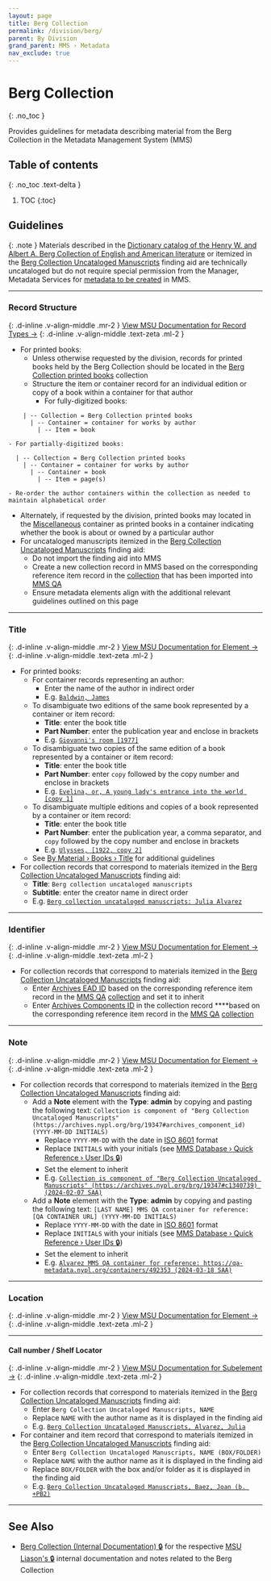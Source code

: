 ```yaml
---
layout: page
title: Berg Collection
permalink: /division/berg/
parent: By Division
grand_parent: MMS › Metadata
nav_exclude: true
---
```


# Berg Collection
{: .no_toc }

Provides guidelines for metadata describing material from the Berg Collection in the Metadata Management System (MMS)

## Table of contents
{: .no_toc .text-delta }

1. TOC
{:toc}

## Guidelines

{: .note }
Materials described in the [Dictionary catalog of the Henry W. and Albert A. Berg Collection of English and American literature](https://catalog.hathitrust.org/Record/102778714) or itemized in the [Berg Collection Uncataloged Manuscripts](https://archives.nypl.org/brg/19347) finding aid are technically uncataloged but do not require special permission from the Manager, Metadata Services for [metadata to be created](/metadata-documentation/workflows/creating/) in MMS.

---

### Record Structure
{: .d-inline .v-align-middle .mr-2 }
[View MSU Documentation for Record Types →](/metadata-documentation/metadata/record-type/)
{: .d-inline .v-align-middle .text-zeta .ml-2 }

- For printed books:
  - Unless otherwise requested by the division, records for printed books held by the Berg Collection should be located in the [Berg Collection printed books](https://metadata.nypl.org/collection/79490) collection
  - Structure the item or container record for an individual edition or copy of a book within a container for that author
    - For fully-digitized books:
```
    | -- Collection = Berg Collection printed books
      | -- Container = container for works by author
        | -- Item = book
```
    - For partially-digitized books:
```
  | -- Collection = Berg Collection printed books
    | -- Container = container for works by author
      | -- Container = book
        | -- Item = page(s)
```
    - Re-order the author containers within the collection as needed to maintain alphabetical order
  - Alternately, if requested by the division, printed books may located in the [Miscellaneous](https://metadata.nypl.org/containers/510234?section=overview) container as printed books in a container indicating whether the book is about or owned by a particular author
- For uncataloged manuscripts itemized in the [Berg Collection Uncataloged Manuscripts](https://archives.nypl.org/brg/19347) finding aid:
  - Do not import the finding aid into MMS
  - Create a new collection record in MMS based on the corresponding reference item record in the [collection](https://qa-metadata.nypl.org/collection/129034) that has been imported into [MMS QA](/metadata-documentation/resources/glossary/#mms-qa)
  - Ensure metadata elements align with the additional relevant guidelines outlined on this page

---

### Title
{: .d-inline .v-align-middle .mr-2 }
[View MSU Documentation for Element →](/metadata-documentation/metadata/element/title/)
{: .d-inline .v-align-middle .text-zeta .ml-2 }

- For printed books:
  - For container records representing an author:
    - Enter the name of the author in indirect order
    - E.g. [`Baldwin, James`](https://metadata.nypl.org/containers/510233?section=desc_md#:~:text=Title-,Baldwin%2C%20James,-Type%20of%20Resource)
  - To disambiguate two editions of the same book represented by a container or item record:
    - **Title**: enter the book title
    - **Part Number**: enter the publication year and enclose in brackets
    - E.g. [`Giovanni's room [1977]`](https://metadata.nypl.org/containers/500614?section=desc_md#:~:text=Giovanni%27s%20room%20%5B1977%5D)
  - To disambiguate two copies of the same edition of a book represented by a container or item record:
    - **Title**: enter the book title
    - **Part Number**: enter `copy` followed by the copy number and enclose in brackets
    - E.g. [`Evelina, or, A young lady's entrance into the world [copy 1]`](https://metadata.nypl.org/containers/511575?section=desc_md#:~:text=Evelina%2C%20or%2C%20A%20young%20lady%27s%20entrance%20into%20the%20world%20%5Bcopy%201%5D)
  - To disambiguate multiple editions and copies of a book represented by a container or item record:
    - **Title**: enter the book title
    - **Part Number**: enter the publication year, a comma separator, and `copy` followed by the copy number and enclose in brackets
    - E.g. [`Ulysses, [1922, copy 2]`](https://metadata.nypl.org/containers/510096?section=desc_md#:~:text=Ulysses%20%5B1922%2C%20copy%202%5D)
  - See [By Material › Books › Title](/metadata-documentation/metadata/material/books/#title) for additional guidelines
- For collection records that correspond to materials itemized in the [Berg Collection Uncataloged Manuscripts](https://archives.nypl.org/brg/19347) finding aid:
  - **Title**: `Berg collection uncataloged manuscripts`
  - **Subtitle**: enter the creator name in direct order
  - E.g. [`Berg collection uncataloged manuscripts: Julia Alvarez`](https://metadata.nypl.org/collection/127550?section=desc_md#:~:text=Title-,Berg%20collection%20uncataloged%20manuscripts%3A%20Julia%20Alvarez,-Name)

---

### Identifier
{: .d-inline .v-align-middle .mr-2 }
[View MSU Documentation for Element →](/metadata-documentation/metadata/element/identifier/)
{: .d-inline .v-align-middle .text-zeta .ml-2 }

- For collection records that correspond to materials itemized in the [Berg Collection Uncataloged Manuscripts](https://archives.nypl.org/brg/19347) finding aid:
  - Enter [Archives EAD ID](/metadata-documentation/metadata/element/identifier/archives-ead/) based on the corresponding reference item record in the [MMS QA](/metadata-documentation/resources/glossary/#mms-qa) [collection](https://qa-metadata.nypl.org/collection/129034) and set it to inherit
  - Enter [Archives Components ID](/metadata-documentation/metadata/element/identifier/archives-components/) in the collection record ****based on the corresponding reference item record in the [MMS QA](/metadata-documentation/resources/glossary/#mms-qa) [collection](https://qa-metadata.nypl.org/collection/129034)

---

### Note
{: .d-inline .v-align-middle .mr-2 }
[View MSU Documentation for Element →](/metadata-documentation/metadata/element/note/)
{: .d-inline .v-align-middle .text-zeta .ml-2 }

- For collection records that correspond to materials itemized in the [Berg Collection Uncataloged Manuscripts](https://archives.nypl.org/brg/19347) finding aid:
  - Add a **Note** element with the **Type**: **admin** by copying and pasting the following text:
    `Collection is component of "Berg Collection Uncataloged Manuscripts" (https://archives.nypl.org/brg/19347#archives_component_id) (YYYY-MM-DD INITIALS)`
    - Replace `YYYY-MM-DD` with the date in [ISO 8601](https://www.iso.org/iso-8601-date-and-time-format.html) format
    - Replace `INITIALS` with your initials (see [MMS Database › Quick Reference › User IDs 🔒](https://github.com/NYPL/metadata-tools/blob/master/_mms-database-and-sql-queries/mms-db_quick-reference.md#user-ids))
    - Set the element to inherit
    - E.g. [`Collection is component of "Berg Collection Uncataloged Manuscripts" (https://archives.nypl.org/brg/19347#c1340739) (2024-02-07 SAA)`](https://metadata.nypl.org/collection/127550?section=desc_md#:~:text=Note-,Collection%20is%20component%20of%20%22Berg%20Collection%20Uncataloged%20Manuscripts%22%20\(https%3A//archives.nypl.org/brg/19347%23c1340739\)%20\(2024%2D02%2D07%20SAA\),-\(admin\))
  - Add a **Note** element with the **Type**: **admin** by copying and pasting the following text:
    `[LAST NAME] MMS QA container for reference: [QA CONTAINER URL] (YYYY-MM-DD INITIALS)`
    - Replace `YYYY-MM-DD` with the date in [ISO 8601](https://www.iso.org/iso-8601-date-and-time-format.html) format
    - Replace `INITIALS` with your initials (see [MMS Database › Quick Reference › User IDs 🔒](https://github.com/NYPL/metadata-tools/blob/master/_mms-database-and-sql-queries/mms-db_quick-reference.md#user-ids))
    - Set the element to inherit
    - E.g. [`Alvarez MMS QA container for reference: https://qa-metadata.nypl.org/containers/492353 (2024-03-18 SAA)`](https://metadata.nypl.org/collections/127550?section=desc_md#:~:text=Note-,Alvarez%20MMS%20QA%20container%20for%20reference%3A%20https%3A//qa%2Dmetadata.nypl.org/containers/492353%20\(2024%2D03%2D18%20SAA\),-\(admin\))

---

### Location
{: .d-inline .v-align-middle .mr-2 }
[View MSU Documentation for Element →](/metadata-documentation/metadata/element/location/)
{: .d-inline .v-align-middle .text-zeta .ml-2 }

---

#### Call number / Shelf Locator
{: .d-inline .v-align-middle .mr-2 }
[View MSU Documentation for Subelement →](/metadata-documentation/metadata/element/location/#call-number--shelf-locator)
{: .d-inline .v-align-middle .text-zeta .ml-2 }

- For collection records that correspond to materials itemized in the [Berg Collection Uncataloged Manuscripts](https://archives.nypl.org/brg/19347) finding aid:
  - Enter `Berg Collection Uncataloged Manuscripts, NAME`
  - Replace `NAME` with the author name as it is displayed in the finding aid
  - E.g. [`Berg Collection Uncataloged Manuscripts, Alvarez, Julia`](https://metadata.nypl.org/collection/127550?section=desc_md#:~:text=BRG%2C%20Shelf%20locator%3A-,Berg%20Collection%20Uncataloged%20Manuscripts%2C%20Alvarez%2C%20Julia,-Highlighted%20elements%20are)
- For container and item record that correspond to materials itemized in the [Berg Collection Uncataloged Manuscripts](https://archives.nypl.org/brg/19347) finding aid:
  - Enter `Berg Collection Uncataloged Manuscripts, NAME (BOX/FOLDER)`
  - Replace `NAME` with the author name as it is displayed in the finding aid
  - Replace `BOX/FOLDER` with the box and/or folder as it is displayed in the finding aid
  - E.g. [`Berg Collection Uncataloged Manuscripts, Baez, Joan (b. +PB2)`](https://metadata.nypl.org/items/4902455?section=desc_md#:~:text=BRG%2C%20Shelf%20locator%3A-,Berg%20Collection%20Uncataloged%20Manuscripts%2C%20Baez%2C%20Joan%20\(b.%20%2BPB2\),-Elements%20in%20gray)

---

## See Also

- [Berg Collection (Internal Documentation) 🔒](https://docs.google.com/document/d/1I1Q4Jyz3hGo6u37s4dPPFPlscoP55waHTwyezDfGl3o/edit) for the respective [MSU Liason's 🔒](https://docs.google.com/spreadsheets/d/1P-YDJigon640fTCLP4Ig4-zmzqrX88v5M24ShuxFNVY/edit?gid=0) internal documentation and notes related to the Berg Collection